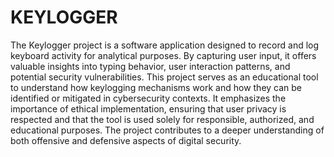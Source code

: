 # KEYLOGGER

The Keylogger project is a software application designed to record and log keyboard activity for analytical purposes. By capturing user input, it offers valuable insights into typing behavior, user interaction patterns, and potential security vulnerabilities. This project serves as an educational tool to understand how keylogging mechanisms work and how they can be identified or mitigated in cybersecurity contexts. It emphasizes the importance of ethical implementation, ensuring that user privacy is respected and that the tool is used solely for responsible, authorized, and educational purposes. The project contributes to a deeper understanding of both offensive and defensive aspects of digital security.
